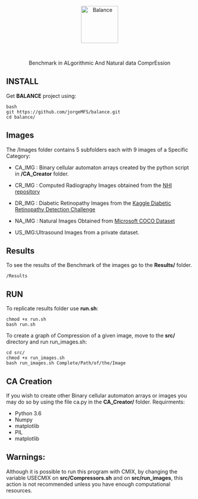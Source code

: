 <p align="center">
<img src="icons/Balance_logo" alt="Balance" width="100" border="0" /></p>
<br>
<p align="center">
Benchmark in ALgorithmic And Natural data ComprEssion
</p>

## INSTALL
Get **BALANCE** project using:

```
bash
git https://github.com/jorgeMFS/balance.git
cd balance/
```

## Images

The /Images folder contains 5 subfolders each with 9 images of a Specific Category:

* CA_IMG : Binary cellular automaton arrays created by the python script in **/CA_Creator** folder.

* CR_IMG : Computed Radiography Images obtained from the [NHI repository](https://www.kaggle.com/nih-chest-xrays/data)

* DR_IMG : Diabetic Retinopathy Images from the [Kaggle Diabetic Retinopathy Detection Challenge](https://www.kaggle.com/c/diabetic-retinopathy-detection)

* NA_IMG : Natural Images Obtained from [Microsoft COCO Dataset](http://cocodataset.org/#download)

* US_IMG:Ultrasound Images from a private dataset.

## Results
To see the results of the Benchmark of the images go to the **Results/** folder.
```
/Results
```
## RUN
To replicate results folder use **run.sh**:

```
chmod +x run.sh
bash run.sh
```

To create a graph of Compression of a given image, move to the **src/** directory and run run_images.sh:

```
cd src/
chmod +x run_images.sh
bash run_images.sh Complete/Path/of/the/Image
```

## CA Creation

If you wish to create other Binary cellular automaton arrays or images you may do so by using the file ca.py in the **CA_Creator/** folder.
Requirments:

- Python 3.6
- Numpy
- matplotlib
- PIL
- matplotlib

## Warnings:
Although it is possible to run this program with CMIX, by changing the variable USECMIX on **src/Compressors.sh** and on **src/run_images**, this action is not recommended unless you have enough computational resources.
